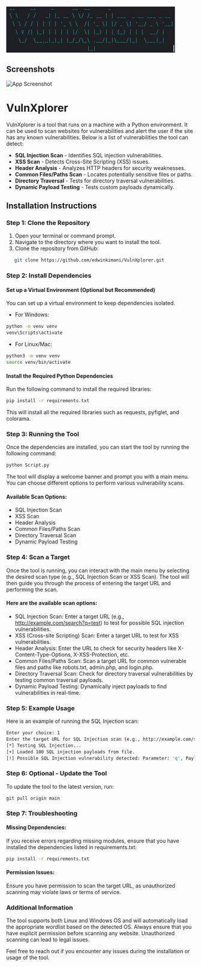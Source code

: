 
![Logo](images/logo.png)


## Screenshots

![App Screenshot](https://via.placeholder.com/468x300?text=App+Screenshot+Here)

# VulnXplorer

VulnXplorer is a tool that runs on a machine with a Python environment. It can be used to scan websites for vulnerabilities and alert the user if the site has any known vulnerabilities. Below is a list of vulnerabilities the tool can detect:

* **SQL Injection Scan**      - Identifies SQL injection vulnerabilities.
* **XSS Scan**                - Detects Cross-Site Scripting (XSS) issues.
* **Header Analysis**         - Analyzes HTTP headers for security weaknesses.
* **Common Files/Paths Scan** - Locates potentially sensitive files or paths.
* **Directory Traversal**     - Tests for directory traversal vulnerabilities.
* **Dynamic Payload Testing** - Tests custom payloads dynamically.



## Installation Instructions

### Step 1: Clone the Repository

1. Open your terminal or command prompt.
2. Navigate to the directory where you want to install the tool.
3. Clone the repository from GitHub:
```bash
   git clone https://github.com/edwinkimani/VulnXplorer.git
```
### Step 2: Install Dependencies 
 #### Set up a Virtual Environment (Optional but Recommended)
  You can set up a virtual environment to keep dependencies isolated.
  *  For Windows:
 ``` bash
 python -m venv venv
venv\Scripts\activate
```
* For Linux/Mac:
``` bash 
python3 -m venv venv
source venv/bin/activate
```
#### Install the Required Python Dependencies
Run the following command to install the required libraries:
``` bash
pip install -r requirements.txt
```
This will install all the required libraries such as requests, pyfiglet, and colorama.
### Step 3: Running the Tool
Once the dependencies are installed, you can start the tool by running the following command:
``` bash 
python Script.py
```
The tool will display a welcome banner and prompt you with a main menu. You can choose different options to perform various vulnerability scans.

#### Available Scan Options:
* SQL Injection Scan
* XSS Scan
* Header Analysis
* Common Files/Paths Scan
* Directory Traversal Scan
* Dynamic Payload Testing

### Step 4: Scan a Target
Once the tool is running, you can interact with the main menu by selecting the desired scan type (e.g., SQL Injection Scan or XSS Scan). The tool will then guide you through the process of entering the target URL and performing the scan.

#### Here are the available scan options:
* SQL Injection Scan: Enter a target URL (e.g., http://example.com/search?q=test) to test for possible SQL injection vulnerabilities.
* XSS (Cross-site Scripting) Scan: Enter a target URL to test for XSS vulnerabilities.
* Header Analysis: Enter the URL to check for security headers like X-Content-Type-Options, X-XSS-Protection, etc.
* Common Files/Paths Scan: Scan a target URL for common vulnerable files and paths like robots.txt, admin.php, and login.php.
* Directory Traversal Scan: Check for directory traversal vulnerabilities by testing common traversal payloads.
* Dynamic Payload Testing: Dynamically inject payloads to find vulnerabilities in real-time.

### Step 5: Example Usage
Here is an example of running the SQL Injection scan:

```bash
Enter your choice: 1
Enter the target URL for SQL Injection scan (e.g., http://example.com/search?q=test): http://example.com
[*] Testing SQL Injection...
[+] Loaded 100 SQL injection payloads from file.
[!] Possible SQL Injection vulnerability detected: Parameter: 'q', Payload: '1 OR 1=1', Error signature: 'mysql'
```
### Step 6: Optional - Update the Tool
To update the tool to the latest version, run:
``` bush
git pull origin main
```
### Step 7: Troubleshooting
#### Missing Dependencies:
If you receive errors regarding missing modules, ensure that you have installed the dependencies listed in requirements.txt:

```bash
pip install -r requirements.txt
```
#### Permission Issues:
Ensure you have permission to scan the target URL, as unauthorized scanning may violate laws or terms of service.

### Additional Information
The tool supports both Linux and Windows OS and will automatically load the appropriate wordlist based on the detected OS. Always ensure that you have explicit permission before scanning any website. Unauthorized scanning can lead to legal issues.

Feel free to reach out if you encounter any issues during the installation or usage of the tool.
